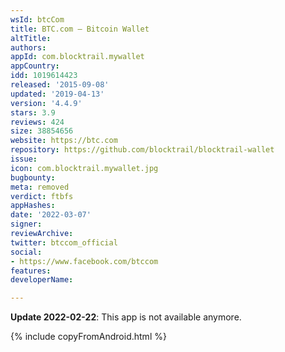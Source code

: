 ```yaml
---
wsId: btcCom
title: BTC.com – Bitcoin Wallet
altTitle: 
authors: 
appId: com.blocktrail.mywallet
appCountry: 
idd: 1019614423
released: '2015-09-08'
updated: '2019-04-13'
version: '4.4.9'
stars: 3.9
reviews: 424
size: 38854656
website: https://btc.com
repository: https://github.com/blocktrail/blocktrail-wallet
issue: 
icon: com.blocktrail.mywallet.jpg
bugbounty: 
meta: removed
verdict: ftbfs
appHashes: 
date: '2022-03-07'
signer: 
reviewArchive: 
twitter: btccom_official
social:
- https://www.facebook.com/btccom
features: 
developerName: 

---
```


**Update 2022-02-22**: This app is not available anymore.

{% include copyFromAndroid.html %}